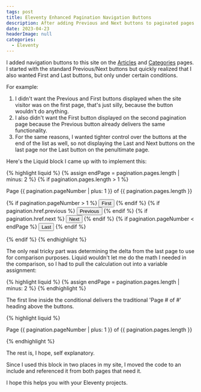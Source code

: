```yaml
---
tags: post
title: Eleventy Enhanced Pagination Navigation Buttons
description: After adding Previous and Next buttons to paginated pages in this site, I figured out a clean way to add First and Last buttons as well and this post describes how I did it.
date: 2023-04-23
headerImage: null
categories:
  - Eleventy
---
```


I added navigation buttons to this site on the [Articles](/articles/) and [Categories](/categories/) pages. I started with the standard Previous/Next buttons but quickly realized that I also wanted First and Last buttons, but only under certain conditions.

For example:

1. I didn't want the Previous and First buttons displayed when the site visitor was on the first page, that's just silly, because the button wouldn't do anything. 
2. I also didn't want the First button displayed on the second pagination page because the Previous button already delivers the same functionality. 
3. For the same reasons, I wanted tighter control over the buttons at the end of the list as well, so not displaying the Last and Next buttons on the last page nor the Last button on the penultimate page. 

Here's the Liquid block I came up with to implement this:

{% highlight liquid %}
{% assign endPage = pagination.pages.length | minus: 2 %}
{% if pagination.pages.length > 1 %}
  <p>Page {{ pagination.pageNumber | plus: 1 }} of {{ pagination.pages.length }}</p>
  <p>    
    {% if pagination.pageNumber > 1 %}
      <button type="button" onclick="location.href='{{ pagination.href.first }}'">First</button>
    {% endif %}
    {% if pagination.href.previous %}
      <button type="button" onclick="location.href='{{ pagination.href.previous }}'">Previous</button>
    {% endif %}
    {% if pagination.href.next %}
      <button type="button" onclick="location.href='{{ pagination.href.next }}'">Next</button>
    {% endif %}
    {% if pagination.pageNumber < endPage %}
      <button type="button" onclick="location.href='{{ pagination.href.last }}'">Last</button>
    {% endif %}
  </p>
{% endif %}
{% endhighlight %}

The only real tricky part was determining the delta from the last page to use for comparison purposes. Liquid wouldn't let me do the math I needed in the comparison, so I had to pull the calculation out into a variable assignment:

{% highlight liquid %}
{% assign endPage = pagination.pages.length | minus: 2 %}
{% endhighlight %}

The first line inside the conditional delivers the traditional 'Page # of #' heading above the buttons. 

{% highlight liquid %}
<p>Page {{ pagination.pageNumber | plus: 1 }} of {{ pagination.pages.length }}</p>
{% endhighlight %}

The rest is, I hope, self explanatory. 

Since I used this block in two places in my site, I moved the code to an include and referenced it from both pages that need it.

I hope this helps you with your Eleventy projects.
